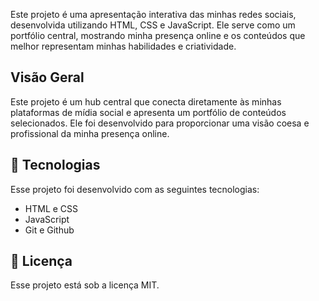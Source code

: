 Este projeto é uma apresentação interativa das minhas redes sociais, desenvolvida utilizando HTML, CSS e JavaScript. Ele serve como um portfólio central, mostrando minha presença online e os conteúdos que melhor representam minhas habilidades e criatividade.


## Visão Geral

Este projeto é um hub central que conecta diretamente às minhas plataformas de mídia social e apresenta um portfólio de conteúdos selecionados. Ele foi desenvolvido para proporcionar uma visão coesa e profissional da minha presença online.


## 🚀 Tecnologias

Esse projeto foi desenvolvido com as seguintes tecnologias:

- HTML e CSS
- JavaScript
- Git e Github


## :memo: Licença

Esse projeto está sob a licença MIT.


